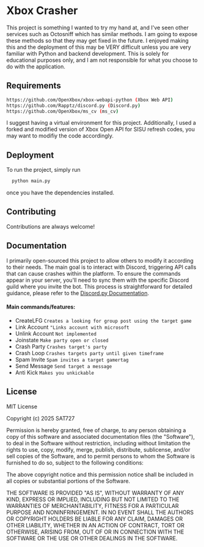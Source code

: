 
# Xbox Crasher

This project is something I wanted to try my hand at, and I've seen other services such as Octosniff which has similar methods. I am going to expose these methods so that they may get fixed in the future. I enjoyed making this and the deployment of this may be VERY difficult unless you are very familiar with Python and backend development. This is solely for educational purposes only, and I am not responsible for what you choose to do with the application.



## Requirements

```bash
https://github.com/OpenXbox/xbox-webapi-python (Xbox Web API)
https://github.com/Rapptz/discord.py (Discord.py)
https://github.com/OpenXbox/ms_cv (ms_cv)
```
I suggest having a virtual environment for this project. Additionally, I used a forked and modified version of Xbox Open API for SISU refresh codes, you may want to modifiy the code accordingly.


## Deployment

To run the project, simply run

```bash
  python main.py
```
once you have the dependencies installed.


## Contributing

Contributions are always welcome!




## Documentation

I primarily open-sourced this project to allow others to modify it according to their needs. The main goal is to interact with Discord, triggering API calls that can cause crashes within the platform. To ensure the commands appear in your server, you'll need to sync them with the specific Discord guild where you invite the bot. This process is straightforward for detailed guidance, please refer to the [Discord.py Documentation](https://discordpy.readthedocs.io/en/stable/).

#### Main commands/features:

- CreateLFG `Creates a looking for group post using the target game`
- Link Account `"Links account with microsoft`
- Unlink Account `Not implemented`
- Joinstate `Make party open or closed`
- Crash Party `Crashes target's party`
- Crash Loop `Crashes targets party until given timeframe`
- Spam Invite `Spam invites a target gamertag`
- Send Message `Send target a message`
- Anti Kick `Makes you unkickable`
## License

MIT License

Copyright (c) 2025 SAT727

Permission is hereby granted, free of charge, to any person obtaining a copy
of this software and associated documentation files (the "Software"), to deal
in the Software without restriction, including without limitation the rights
to use, copy, modify, merge, publish, distribute, sublicense, and/or sell
copies of the Software, and to permit persons to whom the Software is
furnished to do so, subject to the following conditions:

The above copyright notice and this permission notice shall be included in all
copies or substantial portions of the Software.

THE SOFTWARE IS PROVIDED "AS IS", WITHOUT WARRANTY OF ANY KIND, EXPRESS OR
IMPLIED, INCLUDING BUT NOT LIMITED TO THE WARRANTIES OF MERCHANTABILITY,
FITNESS FOR A PARTICULAR PURPOSE AND NONINFRINGEMENT. IN NO EVENT SHALL THE
AUTHORS OR COPYRIGHT HOLDERS BE LIABLE FOR ANY CLAIM, DAMAGES OR OTHER
LIABILITY, WHETHER IN AN ACTION OF CONTRACT, TORT OR OTHERWISE, ARISING FROM,
OUT OF OR IN CONNECTION WITH THE SOFTWARE OR THE USE OR OTHER DEALINGS IN THE
SOFTWARE.
